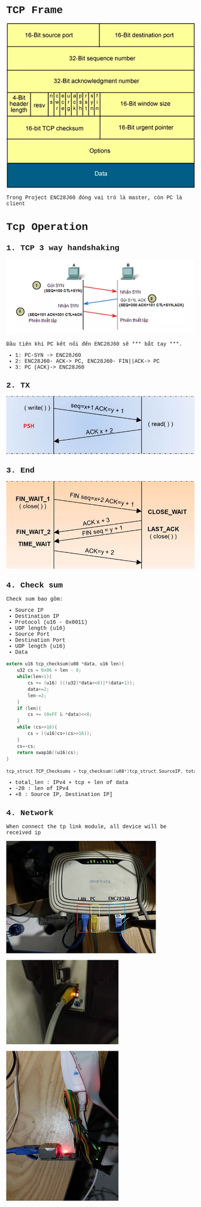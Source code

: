 
<span style="font-family: Courier New;">

# TCP Frame
![image info](./Image/tcp_ip_frame.png)

Trong Project ENC28J60 đóng vai trò là master, còn PC là client

# Tcp Operation

## 1. TCP 3 way handshaking

![image info](./Image/tcp_operation.png)

Đầu tiên khi PC kết nối đến ENC28J60 sẽ *** bắt tay ***. 

 + 1: PC-SYN -> ENC28J60
 + 2: ENC28J60- ACK-> PC, ENC28J60- FIN||ACK-> PC
 + 3: PC (ACK)-> ENC28J60

## 2. TX

![image info](./Image/write.png)

## 3. End

![image info](./Image/close.png)

## 4. Check sum

Check sum bao gồm:

+ Source IP
+ Destination IP
+ Protocol (u16 - 0x0011)
+ UDP length (u16)
+ Source Port
+ Destination Port
+ UDP length (u16)
+ Data


```c
extern u16 tcp_checksum(u08 *data, u16 len){
	u32 cs = 0x06 + len - 8;
	while(len>1){
		cs += (u16) (((u32)*data<<8)|*(data+1));
		data+=2;
		len-=2;
	}
	if (len){
		cs += (0xFF & *data)<<8;
	}
	while (cs>>16){
		cs = ((u16)cs+(cs>>16));
	}
	cs=~cs;
	return swap16((u16)cs);
}

tcp_struct.TCP_Checksums = tcp_checksum((u08*)tcp_struct.SourceIP, total_len - 20 +8);
```
+ total_len : IPv4 + tcp + len of data
+ -20 : len of IPv4
+ +8 : Source IP, Destination IP]

## 4. Network

When connect the tp link module, all device will be received ip

![image info](./Image/tcp_tplink.jpg)

![image info](./Image/tcp_pc.jpg)

![image info](./Image/tcp_enc28j60.jpg)

</span>